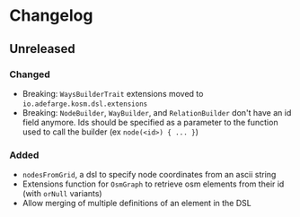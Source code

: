 # Changelog

## Unreleased
### Changed
- Breaking: `WaysBuilderTrait` extensions moved to `io.adefarge.kosm.dsl.extensions`
- Breaking: `NodeBuilder`, `WayBuilder`, and `RelationBuilder` don't have an id field anymore.
  Ids should be specified as a parameter to the function used to call the builder
  (ex `node(<id>) { ... }`)

### Added
- `nodesFromGrid`, a dsl to specify node coordinates from an ascii string
- Extensions function for `OsmGraph` to retrieve osm elements from their id (with `orNull` variants)
- Allow merging of multiple definitions of an element in the DSL
